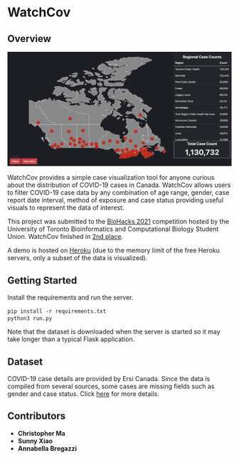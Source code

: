 # WatchCov

## Overview

![Example image](/images/example.png)

WatchCov provides a simple case visualization tool for anyone curious about the distribution of COVID-19 cases in Canada. WatchCov allows users to filter COVID-19 case data by any combination of age range, gender, case report date interval, method of exposure and case status providing useful visuals to represent the data of interest.

This project was submitted to the [BioHacks 2021](https://biohacks-2021.devpost.com/) competition hosted by the University of Toronto Bioinformatics and Computational Biology Student Union. WatchCov finished in [2nd place](https://devpost.com/software/watchcov).

A demo is hosted on [Heroku](https://watch-cov.herokuapp.com) (due to the memory limit of the free Heroku servers, only a subset of the data is visualized).



## Getting Started

Install the requirements and run the server.
```
pip install -r requirements.txt
python3 run.py
```
Note that the dataset is downloaded when the server is started so it may take longer than a typical Flask application.

## Dataset

COVID-19 case details are provided by Ersi Canada. Since the data is compiled from several sources, some cases are missing fields such as gender and case status. Click [here](https://hub.arcgis.com/datasets/4dabb4afab874804ba121536efaaacb4_0) for more details.


## Contributors

* **Christopher Ma**
* **Sunny Xiao**
* **Annabella Bregazzi**
